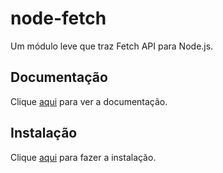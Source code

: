 # node-fetch

Um módulo leve que traz Fetch API para Node.js.

## Documentação

Clique [aqui](https://github.com/node-fetch/node-fetch) para ver a documentação.

## Instalação

Clique [aqui](https://www.npmjs.com/package/node-fetch) para fazer a instalação.